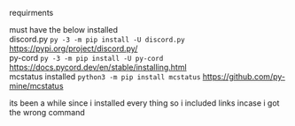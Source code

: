 requirments  

must have the below installed  
discord.py `py -3 -m pip install -U discord.py` https://pypi.org/project/discord.py/  
py-cord `py -3 -m pip install -U py-cord` https://docs.pycord.dev/en/stable/installing.html  
mcstatus installed `python3 -m pip install mcstatus` https://github.com/py-mine/mcstatus  
  
its been a while since i installed every thing so i included links incase i got the wrong command
